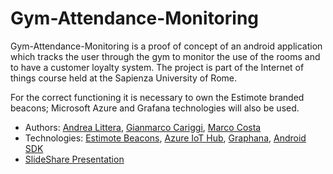 # Gym-Attendance-Monitoring

Gym-Attendance-Monitoring is a proof of concept of an android application which tracks the user through the gym to monitor the use of the rooms and to have a customer loyalty system. 
The project is part of the Internet of things course held at the Sapienza University of Rome.

For the correct functioning it is necessary to own the Estimote branded beacons; Microsoft Azure and Grafana technologies will also be used.

* Authors: [Andrea Littera](https://github.com/alittera), [Gianmarco Cariggi](https://github.com/giacar), [Marco Costa](https://github.com/marcocosta96)
* Technologies: [Estimote Beacons](https://estimote.com/), [Azure IoT Hub](https://azure.microsoft.com/en-us/services/iot-hub/), [Graphana](https://grafana.com/), [Android SDK](https://developer.android.com/)
* [SlideShare Presentation](https://www.slideshare.net/AndreaLittera1/connected-gym)
